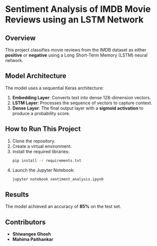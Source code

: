 # Sentiment Analysis of IMDB Movie Reviews using an LSTM Network

## Overview

This project classifies movie reviews from the IMDB dataset as either **positive** or **negative** using a Long Short-Term Memory (LSTM) neural network.

## Model Architecture

The model uses a sequential Keras architecture:
1.  **Embedding Layer**: Converts text into dense 128-dimension vectors.
2.  **LSTM Layer**: Processes the sequence of vectors to capture context.
3.  **Dense Layer**: The final output layer with a **sigmoid activation** to produce a probability score.

## How to Run This Project

1.  Clone the repository.
2.  Create a virtual environment.
3.  Install the required libraries:
    ```bash
    pip install -r requirements.txt
    ```
4.  Launch the Jupyter Notebook:
    ```bash
    jupyter notebook sentiment_analysis.ipynb
    ```

## Results

The model achieved an accuracy of **85%** on the test set.

## Contributors

* **Shiwangee Ghosh** 
* **Mahima Paithankar** 
